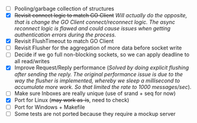 
- [ ] Pooling/garbage collection of structures
- [x] ~~Revisit connect logic to match GO Client~~ *Will actually do the opposite, that is change the GO Client connect/reconnect logic. The async reconnect logic is flawed and could cause issues when getting authentication errors during the process.*
- [x] Revisit FlushTimeout to match GO Client
- [ ] Revisit Flusher for the aggregation of more data before socket write
- [ ] Decide if we go full non-blocking sockets, so we can apply deadline to all read/writes
- [x] Improve Request/Reply performance (*Solved by doing explicit flushing after sending the reply. The original performance issue is due to the way the flusher is implemented, whereby we sleep a millisecond to accumulate more work. So that limited the rate to 1000 messages/sec*).  
- [ ] Make sure Inboxes are really unique (use of srand + seq for now)
- [x] Port for Linux (~~may work as-is~~, need to check)
- [ ] Port for Windows + Makefile
- [ ] Some tests are not ported because they require a mockup server
